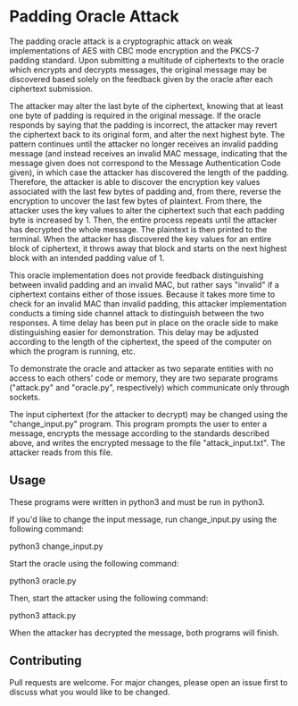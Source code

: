 # Padding Oracle Attack

The padding oracle attack is a cryptographic attack on weak implementations of AES with CBC mode encryption and the PKCS-7 padding standard. Upon submitting a multitude of ciphertexts to the oracle which encrypts and decrypts messages, the original message may be discovered based solely on the feedback given by the oracle after each ciphertext submission.

The attacker may alter the last byte of the ciphertext, knowing that at least one byte of padding is required in the original message. If the oracle responds by saying that the padding is incorrect, the attacker may revert the ciphertext back to its original form, and alter the next highest byte. The pattern continues until the attacker no longer receives an invalid padding message (and instead receives an invalid MAC message, indicating that the message given does not correspond to the Message Authentication Code given), in which case the attacker has discovered the length of the padding. Therefore, the attacker is able to discover the encryption key values associated with the last few bytes of padding and, from there, reverse the encryption to uncover the last few bytes of plaintext. From there, the attacker uses the key values to alter the ciphertext such that each padding byte is increased by 1. Then, the entire process repeats until the attacker has decrypted the whole message. The plaintext is then printed to the terminal. When the attacker has discovered the key values for an entire block of ciphertext, it throws away that block and starts on the next highest block with an intended padding value of 1.

This oracle implementation does not provide feedback distinguishing between invalid padding and an invalid MAC, but rather says "invalid" if a ciphertext contains either of those issues. Because it takes more time to check for an invalid MAC than invalid padding, this attacker implementation conducts a timing side channel attack to distinguish between the two responses. A time delay has been put in place on the oracle side to make distinguishing easier for demonstration. This delay may be adjusted according to the length of the ciphertext, the speed of the computer on which the program is running, etc.

To demonstrate the oracle and attacker as two separate entities with no access to each others' code or memory, they are two separate programs ("attack.py" and "oracle.py", respectively) which communicate only through sockets.

The input ciphertext (for the attacker to decrypt) may be changed using the "change_input.py" program. This program prompts the user to enter a message, encrypts the message according to the standards described above, and writes the encrypted message to the file "attack_input.txt". The attacker reads from this file.

## Usage

These programs were written in python3 and must be run in python3.

If you'd like to change the input message, run change_input.py using the following command:

python3 change_input.py

Start the oracle using the following command:

python3 oracle.py

Then, start the attacker using the following command:

python3 attack.py

When the attacker has decrypted the message, both programs will finish.

## Contributing

Pull requests are welcome. For major changes, please open an issue first to discuss what you would like to be changed.